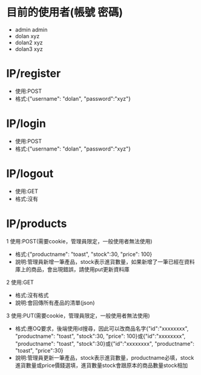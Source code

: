 目前的使用者(帳號 密碼)
=====
* admin     admin
* dolan     xyz
* dolan2    xyz
* dolan3    xyz

IP/register
=====
* 使用:POST
* 格式:{"username": "dolan", "password":"xyz"}

IP/login
=====
* 使用:POST
* 格式:{"username": "dolan", "password":"xyz"}

IP/logout
=====
* 使用:GET
* 格式:沒有

IP/products
=====
1 使用:POST(需要cookie，管理員限定，一般使用者無法使用)

* 格式:{"productname": "toast", "stock":30, "price": 100}
* 說明:管理員新增一筆產品，stock表示進貨數量，如果新增了一筆已經在資料庫上的商品，會出現錯誤，請使用put更新資料庫

2 使用:GET

* 格式:沒有格式
* 說明:會回傳所有產品的清單(json)

3 使用:PUT(需要cookie，管理員限定，一般使用者無法使用)

* 格式:應OQ要求，後端使用id搜尋，因此可以改商品名字{"id":"xxxxxxxx", "productname": "toast", "stock":30, "price": 100}或{"id":"xxxxxxxx", "productname": "toast", "stock":30}或{"id":"xxxxxxxx", "productname": "toast", "price":30}
* 說明:管理員更新一筆產品，stock表示進貨數量，productname必填，stock進貨數量或price價錢選填，進貨數量stock會跟原本的商品數量stock相加
